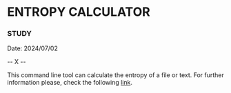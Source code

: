 # ENTROPY CALCULATOR
### STUDY

Date: 2024/07/02

-- X --

This command line tool can calculate the entropy of a file or text.
For further information please, check the following <a href="https://practicalsecurityanalytics.com/file-entropy/">link</a>.
